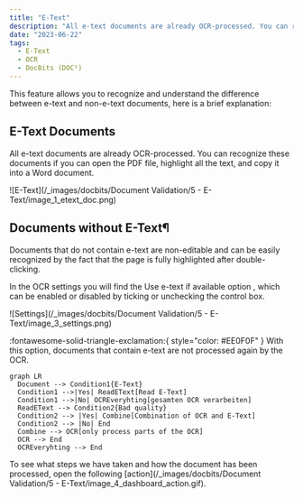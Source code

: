 ```yaml
---
title: "E-Text"
description: "All e-text documents are already OCR-processed. You can recognize these documents if you can open the PDF file, highlight all the text, and copy it into a Word document."
date: "2023-06-22"
tags:
  - E-Text
  - OCR
  - DocBits (DOC²)
---
```

This feature allows you to recognize and understand the difference between e-text and non-e-text documents, here is a brief explanation:

## E-Text Documents

All e-text documents are already OCR-processed. You can recognize these documents if you can open the PDF file, highlight all the text, and copy it into a Word document.

![E-Text](/_images/docbits/Document Validation/5 - E-Text/image_1_etext_doc.png)

## Documents without E-Text¶

Documents that do not contain e-text are non-editable and can be easily recognized by the fact that the page is fully highlighted after double-clicking.

<!-- ![Non-E-Text](/_images/docbits/Document Validation/1-Index/DOC2_click-check_7.png) -->

In the OCR settings you will find the Use e-text if available option , which can be enabled or disabled by ticking or unchecking the control box.

![Settings](/_images/docbits/Document Validation/5 - E-Text/image_3_settings.png)

:fontawesome-solid-triangle-exclamation:{ style="color: #EE0F0F" }
With this option, documents that contain e-text are not processed again by the OCR.

``` mermaid
graph LR
  Document --> Condition1{E-Text}
  Condition1 -->|Yes| ReadEText[Read E-Text]
  Condition1 -->|No| OCREveryhting[gesamten OCR verarbeiten]
  ReadEText --> Condition2{Bad quality}
  Condition2 --> |Yes| Combine[Combination of OCR and E-Text]
  Condition2 --> |No| End
  Combine --> OCR[only process parts of the OCR]
  OCR --> End
  OCREveryhting --> End
```

To see what steps we have taken and how the document has been processed, open the following [action](/_images/docbits/Document Validation/5 - E-Text/image_4_dashboard_action.gif).